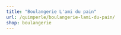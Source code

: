 ```yaml
---
title: "Boulangerie L'ami du pain"
url: /quimperle/boulangerie-lami-du-pain/
shop: boulangerie
---
```

